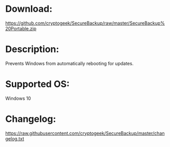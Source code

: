 # Download:
https://github.com/cryptogeek/SecureBackup/raw/master/SecureBackup%20Portable.zip

# Description:
Prevents Windows from automatically rebooting for updates.

# Supported OS: 
Windows 10  

# Changelog:
https://raw.githubusercontent.com/cryptogeek/SecureBackup/master/changelog.txt
